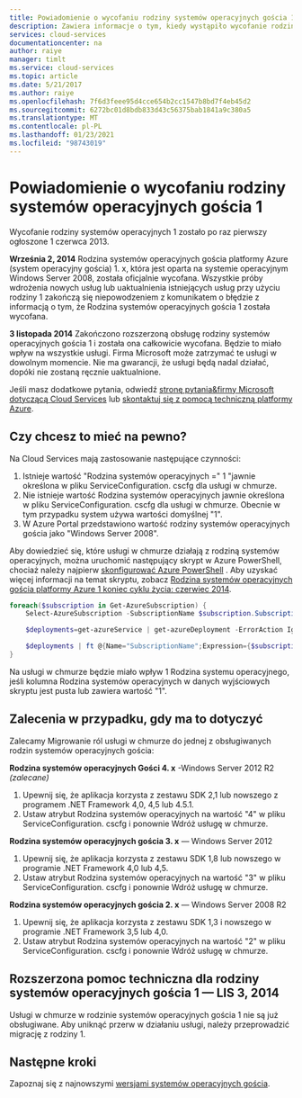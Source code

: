 ```yaml
---
title: Powiadomienie o wycofaniu rodziny systemów operacyjnych gościa 1 | Microsoft Docs
description: Zawiera informacje o tym, kiedy wystąpiło wycofanie rodziny systemów operacyjnych gościa platformy Azure 1 i jak ustalić, czy ma to wpływ
services: cloud-services
documentationcenter: na
author: raiye
manager: timlt
ms.service: cloud-services
ms.topic: article
ms.date: 5/21/2017
ms.author: raiye
ms.openlocfilehash: 7f6d3feee95d4cce654b2cc1547b8bd7f4eb45d2
ms.sourcegitcommit: 6272bc01d8bdb833d43c56375bab1841a9c380a5
ms.translationtype: MT
ms.contentlocale: pl-PL
ms.lasthandoff: 01/23/2021
ms.locfileid: "98743019"
---
```

# <a name="guest-os-family-1-retirement-notice"></a>Powiadomienie o wycofaniu rodziny systemów operacyjnych gościa 1

Wycofanie rodziny systemów operacyjnych 1 zostało po raz pierwszy ogłoszone 1 czerwca 2013.

**Września 2, 2014** Rodzina systemów operacyjnych gościa platformy Azure (system operacyjny gościa) 1. x, która jest oparta na systemie operacyjnym Windows Server 2008, została oficjalnie wycofana. Wszystkie próby wdrożenia nowych usług lub uaktualnienia istniejących usług przy użyciu rodziny 1 zakończą się niepowodzeniem z komunikatem o błędzie z informacją o tym, że Rodzina systemów operacyjnych gościa 1 została wycofana.

**3 listopada 2014** Zakończono rozszerzoną obsługę rodziny systemów operacyjnych gościa 1 i została ona całkowicie wycofana. Będzie to miało wpływ na wszystkie usługi. Firma Microsoft może zatrzymać te usługi w dowolnym momencie. Nie ma gwarancji, że usługi będą nadal działać, dopóki nie zostaną ręcznie uaktualnione.

Jeśli masz dodatkowe pytania, odwiedź [stronę pytania&firmy Microsoft dotyczącą Cloud Services](/answers/topics/azure-cloud-services.html) lub [skontaktuj się z pomocą techniczną platformy Azure](https://azure.microsoft.com/support/options/).

## <a name="are-you-affected"></a>Czy chcesz to mieć na pewno?
Na Cloud Services mają zastosowanie następujące czynności:

1. Istnieje wartość "Rodzina systemów operacyjnych =" 1 "jawnie określona w pliku ServiceConfiguration. cscfg dla usługi w chmurze.
2. Nie istnieje wartość Rodzina systemów operacyjnych jawnie określona w pliku ServiceConfiguration. cscfg dla usługi w chmurze. Obecnie w tym przypadku system używa wartości domyślnej "1".
3. W Azure Portal przedstawiono wartość rodziny systemów operacyjnych gościa jako "Windows Server 2008".

Aby dowiedzieć się, które usługi w chmurze działają z rodziną systemów operacyjnych, można uruchomić następujący skrypt w Azure PowerShell, chociaż należy najpierw [skonfigurować Azure PowerShell](/powershell/azure/) . Aby uzyskać więcej informacji na temat skryptu, zobacz [Rodzina systemów operacyjnych gościa platformy Azure 1 koniec cyklu życia: czerwiec 2014](/archive/blogs/ryberry/azure-guest-os-family-1-end-of-life-june-2014).

```Powershell
foreach($subscription in Get-AzureSubscription) {
    Select-AzureSubscription -SubscriptionName $subscription.SubscriptionName

    $deployments=get-azureService | get-azureDeployment -ErrorAction Ignore | where {$_.SdkVersion -NE ""}

    $deployments | ft @{Name="SubscriptionName";Expression={$subscription.SubscriptionName}}, ServiceName, SdkVersion, Slot, @{Name="osFamily";Expression={(select-xml -content $_.configuration -xpath "/ns:ServiceConfiguration/@osFamily" -namespace $namespace).node.value }}, osVersion, Status, URL
}
```

Na usługi w chmurze będzie miało wpływ 1 Rodzina systemu operacyjnego, jeśli kolumna Rodzina systemów operacyjnych w danych wyjściowych skryptu jest pusta lub zawiera wartość "1".

## <a name="recommendations-if-you-are-affected"></a>Zalecenia w przypadku, gdy ma to dotyczyć
Zalecamy Migrowanie ról usługi w chmurze do jednej z obsługiwanych rodzin systemów operacyjnych gościa:

**Rodzina systemów operacyjnych Gości 4. x** -Windows Server 2012 R2 *(zalecane)*

1. Upewnij się, że aplikacja korzysta z zestawu SDK 2,1 lub nowszego z programem .NET Framework 4,0, 4,5 lub 4.5.1.
2. Ustaw atrybut Rodzina systemów operacyjnych na wartość "4" w pliku ServiceConfiguration. cscfg i ponownie Wdróż usługę w chmurze.

**Rodzina systemów operacyjnych gościa 3. x** — Windows Server 2012

1. Upewnij się, że aplikacja korzysta z zestawu SDK 1,8 lub nowszego w programie .NET Framework 4,0 lub 4,5.
2. Ustaw atrybut Rodzina systemów operacyjnych na wartość "3" w pliku ServiceConfiguration. cscfg i ponownie Wdróż usługę w chmurze.

**Rodzina systemów operacyjnych gościa 2. x** — Windows Server 2008 R2

1. Upewnij się, że aplikacja korzysta z zestawu SDK 1,3 i nowszego w programie .NET Framework 3,5 lub 4,0.
2. Ustaw atrybut Rodzina systemów operacyjnych na wartość "2" w pliku ServiceConfiguration. cscfg i ponownie Wdróż usługę w chmurze.

## <a name="extended-support-for-guest-os-family-1-ended-nov-3-2014"></a>Rozszerzona pomoc techniczna dla rodziny systemów operacyjnych gościa 1 — LIS 3, 2014
Usługi w chmurze w rodzinie systemów operacyjnych gościa 1 nie są już obsługiwane. Aby uniknąć przerw w działaniu usługi, należy przeprowadzić migrację z rodziny 1.  

## <a name="next-steps"></a>Następne kroki
Zapoznaj się z najnowszymi [wersjami systemów operacyjnych gościa](cloud-services-guestos-update-matrix.md).